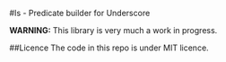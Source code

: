 #Is - Predicate builder for Underscore

**WARNING:** This library is very much a work in progress.

##Licence
The code in this repo is under MIT licence.